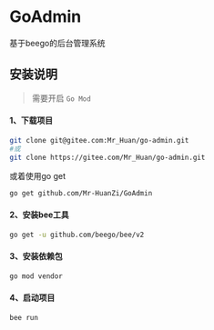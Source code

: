 # GoAdmin
基于beego的后台管理系统

## 安装说明
> 需要开启 `Go Mod`

#### 1、下载项目
```bash
git clone git@gitee.com:Mr_Huan/go-admin.git
#或
git clone https://gitee.com/Mr_Huan/go-admin.git
```
或着使用go get
```bash
go get github.com/Mr-HuanZi/GoAdmin
```

#### 2、安装bee工具
```bash
go get -u github.com/beego/bee/v2
```

#### 3、安装依赖包
```bash
go mod vendor
```

#### 4、启动项目
```bash
bee run
```
